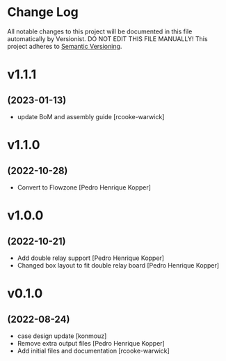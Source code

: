 # Change Log

All notable changes to this project will be documented in this file
automatically by Versionist. DO NOT EDIT THIS FILE MANUALLY!
This project adheres to [Semantic Versioning](http://semver.org/).

# v1.1.1
## (2023-01-13)

* update BoM and assembly guide [rcooke-warwick]

# v1.1.0
## (2022-10-28)

* Convert to Flowzone [Pedro Henrique Kopper]

# v1.0.0
## (2022-10-21)

* Add double relay support [Pedro Henrique Kopper]
* Changed box layout to fit double relay board [Pedro Henrique Kopper]

# v0.1.0
## (2022-08-24)

* case design update [konmouz]
* Remove extra output files [Pedro Henrique Kopper]
* Add initial files and documentation [rcooke-warwick]
